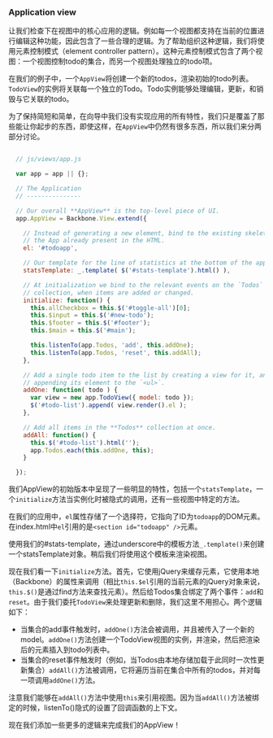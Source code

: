 ### Application view

让我们检查下在视图中的核心应用的逻辑。例如每一个视图都支持在当前的位置进行编辑这种功能，因此包含了一些合理的逻辑。为了帮助组织这种逻辑，我们将使用元素控制模式（element controller pattern）。这种元素控制模式包含了两个视图：一个视图控制todo的集合，而另一个视图处理独立的todo项。

在我们的例子中，一个`AppView`将创建一个新的todos，渲染初始的todo列表。`TodoView`的实例将关联每一个独立的Todo。Todo实例能够处理编辑，更新，和销毁与它关联的todo。

为了保持简短和简单，在向导中我们没有实现应用的所有特性，我们只是覆盖了那些能让你起步的东西，即使这样，在`AppView`中仍然有很多东西，所以我们来分两部分讨论。

```javascript

  // js/views/app.js

  var app = app || {};

  // The Application
  // ---------------

  // Our overall **AppView** is the top-level piece of UI.
  app.AppView = Backbone.View.extend({

    // Instead of generating a new element, bind to the existing skeleton of
    // the App already present in the HTML.
    el: '#todoapp',

    // Our template for the line of statistics at the bottom of the app.
    statsTemplate: _.template( $('#stats-template').html() ),

    // At initialization we bind to the relevant events on the `Todos`
    // collection, when items are added or changed.
    initialize: function() {
      this.allCheckbox = this.$('#toggle-all')[0];
      this.$input = this.$('#new-todo');
      this.$footer = this.$('#footer');
      this.$main = this.$('#main');

      this.listenTo(app.Todos, 'add', this.addOne);
      this.listenTo(app.Todos, 'reset', this.addAll);
    },

    // Add a single todo item to the list by creating a view for it, and
    // appending its element to the `<ul>`.
    addOne: function( todo ) {
      var view = new app.TodoView({ model: todo });
      $('#todo-list').append( view.render().el );
    },

    // Add all items in the **Todos** collection at once.
    addAll: function() {
      this.$('#todo-list').html('');
      app.Todos.each(this.addOne, this);
    }

  });
```

我们AppView的初始版本中呈现了一些明显的特性，包括一个`statsTemplate`，一个`initialize`方法当实例化时被隐式的调用，还有一些视图中特定的方法。

在我们的应用中，`el`属性存储了一个选择符，它指向了ID为`todoapp`的DOM元素。在index.html中`el`引用的是`<section id="todoapp" />`元素。

使用我们的#stats-template，通过underscore中的模板方法`_.template()`来创建一个statsTemplate对象。稍后我们将使用这个模板来渲染视图。

现在我们看一下`initialize`方法。首先，它使用jQuery来缓存元素，它使用本地（Backbone）的属性来调用（相比`this.$el`引用的当前元素的jQuery对象来说，`this.$()`是通过find方法来查找元素）。然后给Todos集合绑定了两个事件：`add`和`reset`。由于我们委托`TodoView`来处理更新和删除，我们这里不用担心。两个逻辑如下：

* 当集合的add事件触发时，`addOne()`方法会被调用，并且被传入了一个新的model。`addOne()`方法创建一个TodoView视图的实例，并渲染，然后把渲染后的元素插入到todo列表中。
* 当集合的reset事件触发时（例如，当Todos由本地存储加载于此同时一次性更新集合）`addAll()`方法被调用，它将遍历当前在集合中所有的todos，并对每一项调用`addOne()`方法。

注意我们能够在`addAll()`方法中使用`this`来引用视图。因为当`addAll()`方法被绑定的时候，listenTo()隐式的设置了回调函数的上下文。

现在我们添加一些更多的逻辑来完成我们的AppView！
